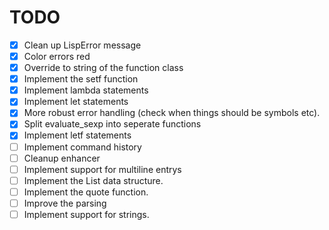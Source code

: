# TODO

- [x] Clean up LispError message
- [x] Color errors red
- [x] Override to string of the function class
- [x] Implement the setf function
- [x] Implement lambda statements
- [x] Implement let statements
- [x] More robust error handling (check when things should be symbols etc).
- [x] Split evaluate_sexp into seperate functions
- [x] Implement letf statements
- [ ] Implement command history
- [ ] Cleanup enhancer
- [ ] Implement support for multiline entrys
- [ ] Implement the List data structure.
- [ ] Implement the quote function.
- [ ] Improve the parsing
- [ ] Implement support for strings.
